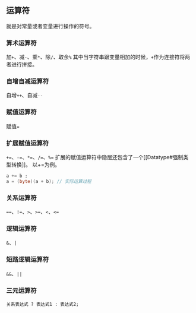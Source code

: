 ## 运算符
就是对常量或者变量进行操作的符号。
### 算术运算符
加`+`、减`-`、乘`*`、除`/`、取余`%`
其中当字符串跟变量相加的时候，`+`作为连接符将两者进行拼接。
### 自增自减运算符
自增`++`、自减`--`
### 赋值运算符
赋值`=`
### 扩展赋值运算符
`+=`、`-=`、`*=`、`/=`、`%=`
扩展的赋值运算符中隐层还包含了一个[[Datatype#强制类型转换]]。
以+=为例。
```java
a += b ;
a = (byte)(a + b); // 实际运算过程
```
### 关系运算符
`==`、`!=`、`>`、`>=`、`<`、`<=`
### 逻辑运算符
`&`、`|`
### 短路逻辑运算符
`&&`、`||`
### 三元运算符
`关系表达式 ? 表达式1 : 表达式2;`
